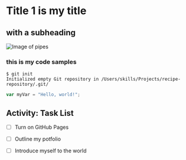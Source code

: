 # Title 1 is my title

## with a subheading
![Image of pipes](https://upload.wikimedia.org/wikipedia/commons/thumb/c/ca/Polyethylene_Pipe_lengths.jpg/500px-Polyethylene_Pipe_lengths.jpg)

### this is my code samples

```
$ git init
Initialized empty Git repository in /Users/skills/Projects/recipe-repository/.git/
```

``` javascript
var myVar = "Hello, world!";
```

## Activity: Task List
- [ ] Turn on GitHub Pages
- [ ] Outline my potfolio
- [ ] Introduce myself to the world

  


